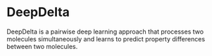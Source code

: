 # DeepDelta
DeepDelta is a pairwise deep learning approach that processes two molecules simultaneously and learns to predict property differences between two molecules.
